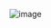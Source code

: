 ![image](https://github.com/muratcesmecioglu/youtube-speeder/assets/12040730/925bc38a-6653-447e-801d-7ffa48dacf1a)

